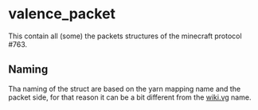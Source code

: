 # valence_packet

This contain all (some) the packets structures of the minecraft protocol #763.

## Naming

Tha naming of the struct are based on the yarn mapping name and the packet side, for that reason it can be a bit different from the [wiki.vg](https://wiki.vg) name.
